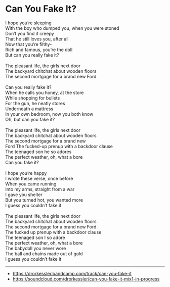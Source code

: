 # Can You Fake It?

I hope you’re sleeping\
With the boy who dumped you, when you were stoned\
Don’t you find it creepy\
That he still loves you, after all\
Now that you’re filthy-\
Rich and famous, you’re the doll\
But can you really fake it?\
\
The pleasant life, the girls next door\
The backyard chitchat about wooden floors\
The second mortgage for a brand new Ford\
\
Can you really fake it?\
When he calls you honey, at the store\
While shopping for bullets\
For the gun, he neatly stores\
Underneath a mattress\
In your own bedroom, now you both know\
Oh, but can you fake it?\
\
The pleasant life, the girls next door\
The backyard chitchat about wooden floors\
The second mortgage for a brand new\
Ford The fucked-up prenup with a backdoor clause\
The teenaged son he so adores\
The perfect weather, oh, what a bore\
Can you fake it?\
\
I hope you’re happy\
I wrote these verse, once before\
When you came running\
Into my arms, straight from a war\
I gave you shelter\
But you turned hot, you wanted more\
I guess you couldn’t fake it\
\
The pleasant life, the girls next door\
The backyard chitchat about wooden floors\
The second mortgage for a brand new Ford\
The fucked up prenup with a backdoor clause\
The teenaged son I so adore\
The perfect weather, oh, what a bore\
The babydoll you never wore\
The ball and chains made out of gold\
I guess you couldn’t fake it

---
- https://drorkessler.bandcamp.com/track/can-you-fake-it
- https://soundcloud.com/drorkessler/can-you-fake-it-mix1-in-progress
